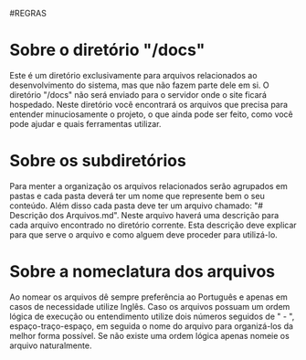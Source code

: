 #REGRAS

Sobre o diretório "/docs"
====
Este é um diretório exclusivamente para arquivos relacionados ao desenvolvimento do sistema, mas que
não fazem parte dele em si. O diretório "/docs" não será enviado para o servidor onde o site ficará
hospedado. Neste diretório você encontrará os arquivos que precisa para entender minuciosamente o
projeto, o que ainda pode ser feito, como você pode ajudar e quais ferramentas utilizar.


Sobre os subdiretórios
====
Para menter a organização os arquivos relacionados serão agrupados em pastas e cada pasta deverá ter
um nome que represente bem o seu conteúdo. Além disso cada pasta deve ter um arquivo chamado:
"# Descrição dos Arquivos.md". Neste arquivo haverá uma descrição para cada arquivo encontrado no
diretório corrente. Esta descrição deve explicar para que serve o arquivo e como alguem deve
proceder para utilizá-lo.


Sobre a nomeclatura dos arquivos
====
Ao nomear os arquivos dê sempre preferência ao Português e apenas em casos de necessidade utilize
Inglês. Caso os arquivos possuam um ordem lógica de execução ou entendimento utilize dois números
seguidos de " - ", espaço-traço-espaço, em seguida o nome do arquivo para organizá-los da melhor
forma possível. Se não existe uma ordem lógica apenas nomeie os arquivo naturalmente.
